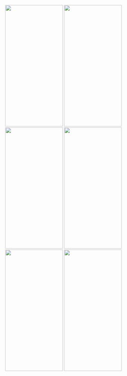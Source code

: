 <img src = "https://user-images.githubusercontent.com/92036498/185807088-53e49af1-8147-4f06-8339-0a2f66071f1e.png" width = "185" height = "390"/> <img src = "https://user-images.githubusercontent.com/92036498/185807093-f86bd69d-26d6-4231-9dbc-deaeb1225a55.png" width = "185" height = "390"/> <img src = "https://user-images.githubusercontent.com/92036498/186217623-4d363392-5b1e-44f9-b961-32d63ccc2a54.png" width = "185" height = "390"/> <img src = "https://user-images.githubusercontent.com/92036498/186217579-223c0df4-5a43-49c4-a9ca-ef91fa4cb26a.png" width = "185" height = "390"/> 
<img src = "https://user-images.githubusercontent.com/92036498/186186687-73c400de-4aba-4ed7-8210-a7a8b5ffcc9e.png" width = "185" height = "390"/> <img src = "https://user-images.githubusercontent.com/92036498/186365251-262c699b-9bdc-440f-bede-820fa9151552.png" width = "185" height = "390"/> 


